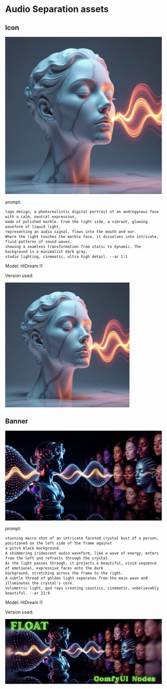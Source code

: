 # Audio Separation assets

## Icon

![Icon 1024x1024](icon_1024.jpg)

prompt:

```
logo design, a photorealistic digital portrait of an androgynous face with a calm, neutral expression,
made of polished marble. From the right side, a vibrant, glowing waveform of liquid light,
representing an audio signal, flows into the mouth and ear.
Where the light touches the marble face, it dissolves into intricate, fluid patterns of sound waves,
showing a seamless transformation from static to dynamic. The background is a minimalist dark gray,
studio lighting, cinematic, ultra high detail. --ar 1:1
```

Model: HiDream I1

Version used:

![Icon 400x400](icon_400.jpg)


## Banner

![Banner 21:9](Banner_1.jpg)

prompt:

```
stunning macro shot of an intricate faceted crystal bust of a person, positioned on the left side of the frame against
a pitch black background.
A shimmering iridescent audio waveform, like a wave of energy, enters from the left and refracts through the crystal.
As the light passes through, it projects a beautiful, vivid sequence of emotional, expressive faces onto the dark
background, stretching across the frame to the right.
A subtle thread of golden light separates from the main wave and illuminates the crystal's core.
Volumetric light, god rays creating caustics, cinematic, unbelievably beautiful. --ar 21:9
```

Model: HiDream I1

Version used:

![Banner 21:9](Banner_2.jpg)
